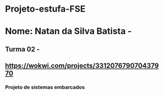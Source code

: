 # Projeto-estufa-FSE

# Nome: Natan da Silva Batista -
## Turma 02 -
## https://wokwi.com/projects/331207679070437970
### Projeto de sistemas embarcados
